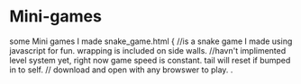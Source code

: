 # Mini-games
some Mini games I made 
snake_game.html { 
//is a snake game I made using javascript for fun. wrapping is included on side walls.
//havn't implimented level system yet, right now game speed is constant. tail will reset if bumped in to self.
// download and open with any browswer to play.
.
